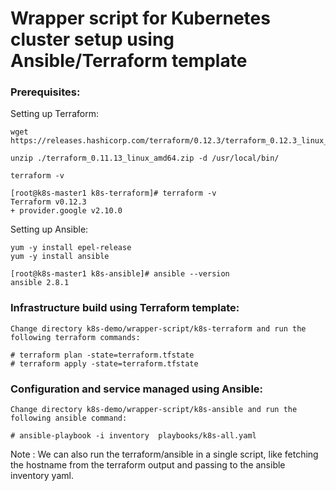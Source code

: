 # Wrapper script for Kubernetes cluster setup using Ansible/Terraform template


### Prerequisites:

Setting up Terraform:
```
wget https://releases.hashicorp.com/terraform/0.12.3/terraform_0.12.3_linux_amd64.zip

unzip ./terraform_0.11.13_linux_amd64.zip -d /usr/local/bin/

terraform -v

[root@k8s-master1 k8s-terraform]# terraform -v
Terraform v0.12.3
+ provider.google v2.10.0
```

Setting up Ansible:

```
yum -y install epel-release
yum -y install ansible

[root@k8s-master1 k8s-ansible]# ansible --version
ansible 2.8.1
```

### Infrastructure build using Terraform template:


```
Change directory k8s-demo/wrapper-script/k8s-terraform and run the following terraform commands:

# terraform plan -state=terraform.tfstate
# terraform apply -state=terraform.tfstate

```

### Configuration and service managed using Ansible:


```
Change directory k8s-demo/wrapper-script/k8s-ansible and run the following ansible command:

# ansible-playbook -i inventory  playbooks/k8s-all.yaml

```

Note : We can also run the terraform/ansible in a single script, like fetching the hostname from the terraform output and passing to the ansible inventory yaml.
